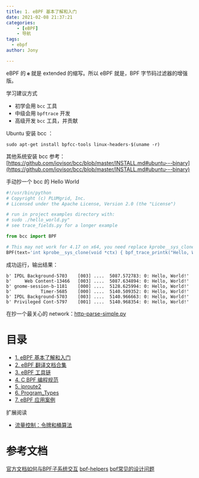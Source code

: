 ```yaml
---
title: 1. eBPF 基本了解和入门
date: 2021-02-08 21:37:21
categories: 
	- [eBPF]
	- 导航
tags:
  - ebpf
author: Jony

---
```



eBPF 的 **`e`** 就是 extended 的缩写。所以 eBPF 就是，BPF 字节码过滤器的增强版。

学习建议方式
- 初学会用 `bcc` 工具
- 中级会用 `bpftrace` 开发
- 高级开发  `bcc` 工具，并贡献

Ubuntu 安装 bcc ：
```shell
sudo apt-get install bpfcc-tools linux-headers-$(uname -r)
```
其他系统安装 bcc 参考：[https://github.com/iovisor/bcc/blob/master/INSTALL.md#ubuntu---binary](https://github.com/iovisor/bcc/blob/master/INSTALL.md#ubuntu---binary)

手动抄一个 bcc 的 Hello World

```python
#!/usr/bin/python
# Copyright (c) PLUMgrid, Inc.
# Licensed under the Apache License, Version 2.0 (the "License")

# run in project examples directory with:
# sudo ./hello_world.py"
# see trace_fields.py for a longer example

from bcc import BPF

# This may not work for 4.17 on x64, you need replace kprobe__sys_clone with kprobe____x64_sys_clone
BPF(text='int kprobe__sys_clone(void *ctx) { bpf_trace_printk("Hello, World!\\n"); return 0; }').trace_print()
```
成功运行，输出结果：
```
b' IPDL Background-5703    [003] ....  5087.572783: 0: Hello, World!'
b'     Web Content-13466   [003] ....  5087.634894: 0: Hello, World!'
b' gnome-session-b-1181    [000] ....  5128.625994: 0: Hello, World!'
b'           Timer-5685    [000] ....  5140.509352: 0: Hello, World!'
b' IPDL Background-5703    [003] ....  5140.966663: 0: Hello, World!'
b' Privileged Cont-5797    [001] ....  5140.968354: 0: Hello, World!'
```

在抄一个最关心的 network：[http-parse-simple.py](https://github.com/iovisor/bcc/blob/master/examples/networking/http_filter/http-parse-simple.py)

# 目录

- [1. eBPF 基本了解和入门](/jony.github.io/9a44115ea383/)
- [2. eBPF 翻译文档合集](/jony.github.io/6b9c54247f6f/)
- [3. eBPF 工具链](/jony.github.io/e83139ad9bf1/)
- [4. C BPF 编程规范](/jony.github.io/3006e0a225f3/)
- [5. iproute2](/jony.github.io/ada1626fa032/)
- [6. Program_Types](/jony.github.io/4b2ecddadcc3/)
- [7. eBPF 应用案例](/jony.github.io/99a44d212429/)

扩展阅读

- [流量控制：令牌和桶算法](/jony.github.io/6ee15c371963/)


# 参考文档

[官方文档如何与BPF子系统交互](https://www.kernel.org/doc/html/latest/bpf/bpf_devel_QA.html)
[bpf-helpers](https://man7.org/linux/man-pages/man7/bpf-helpers.7.html)
[bpf常见的设计问题](https://www.kernel.org/doc/html/latest/bpf/bpf_design_QA.html#questions-and-answers)
